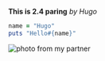 **This is 2.4 paring**
*by Hugo*
```Ruby
name = "Hugo"
puts "Hello#{name}"
```
![photo from my partner]("phase-0-gps-1/abc.png")

